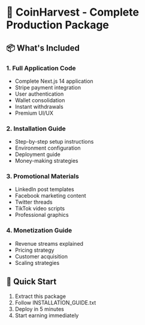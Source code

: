 # 🚀 CoinHarvest - Complete Production Package

## 📦 What's Included

### 1. Full Application Code
- Complete Next.js 14 application
- Stripe payment integration
- User authentication
- Wallet consolidation
- Instant withdrawals
- Premium UI/UX

### 2. Installation Guide
- Step-by-step setup instructions
- Environment configuration
- Deployment guide
- Money-making strategies

### 3. Promotional Materials
- LinkedIn post templates
- Facebook marketing content
- Twitter threads
- TikTok video scripts
- Professional graphics

### 4. Monetization Guide
- Revenue streams explained
- Pricing strategy
- Customer acquisition
- Scaling strategies

## 🎯 Quick Start
1. Extract this package
2. Follow INSTALLATION_GUIDE.txt
3. Deploy in 5 minutes
4. Start earning immediately